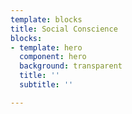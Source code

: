 ```yaml
---
template: blocks
title: Social Conscience
blocks:
- template: hero
  component: hero
  background: transparent
  title: ''
  subtitle: ''

---
```

